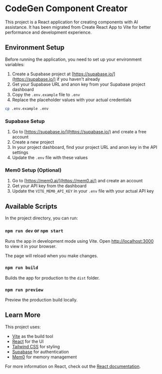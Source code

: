 # CodeGen Component Creator

This project is a React application for creating components with AI assistance. It has been migrated from Create React App to Vite for better performance and development experience.

## Environment Setup

Before running the application, you need to set up your environment variables:

1. Create a Supabase project at [https://supabase.io/](https://supabase.io/) if you haven't already
2. Get your Supabase URL and anon key from your Supabase project dashboard
3. Copy the `.env.example` file to `.env`
4. Replace the placeholder values with your actual credentials

```bash
cp .env.example .env
```

### Supabase Setup

1. Go to [https://supabase.io/](https://supabase.io/) and create a free account
2. Create a new project
3. In your project dashboard, find your project URL and anon key in the API settings
4. Update the `.env` file with these values

### Mem0 Setup (Optional)

1. Go to [https://mem0.ai/](https://mem0.ai/) and create an account
2. Get your API key from the dashboard
3. Update the `VITE_MEM0_API_KEY` in your `.env` file with your actual API key

## Available Scripts

In the project directory, you can run:

### `npm run dev` or `npm start`

Runs the app in development mode using Vite.
Open [http://localhost:3000](http://localhost:3000) to view it in your browser.

The page will reload when you make changes.

### `npm run build`

Builds the app for production to the `dist` folder.

### `npm run preview`

Preview the production build locally.

## Learn More

This project uses:
- [Vite](https://vitejs.dev/) as the build tool
- [React](https://reactjs.org/) for the UI
- [Tailwind CSS](https://tailwindcss.com/) for styling
- [Supabase](https://supabase.io/) for authentication
- [Mem0](https://mem0.ai/) for memory management

For more information on React, check out the [React documentation](https://reactjs.org/).
